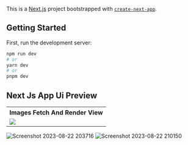 This is a [Next.js](https://nextjs.org/) project bootstrapped with [`create-next-app`](https://github.com/vercel/next.js/tree/canary/packages/create-next-app).

## Getting Started

First, run the development server:

```bash
npm run dev
# or
yarn dev
# or
pnpm dev
```

## Next Js App Ui Preview


<table>
  
  
<tr>                    
   
   <th>Images Fetch And Render View</th> 

</tr>
  
  
  
  
<tr>

<td>

<img src="https://github.com/mdsomad/next-app/assets/103892160/6febe7e4-0839-4d75-963b-18e3604e110e"/>

</td>
  
  


</tr>
</table>

![Screenshot 2023-08-22 203716](https://github.com/mdsomad/next-app/assets/103892160/ec097e14-835c-48bd-a805-b4ab8f95d8c8)
![Screenshot 2023-08-22 210150](https://github.com/mdsomad/next-app/assets/103892160/f101f180-1add-47e9-a1e0-9fa4809d64f9)

